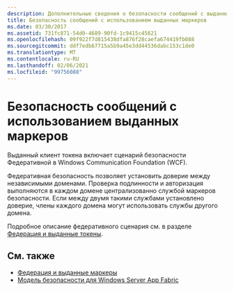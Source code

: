 ```yaml
---
description: Дополнительные сведения о безопасности сообщений с выданными маркерами
title: Безопасность сообщений с использованием выданных маркеров
ms.date: 03/30/2017
ms.assetid: 731fc871-54d0-4689-90fd-1c9415c45621
ms.openlocfilehash: 09f922f7d815438dfa876f28caefa674419fb088
ms.sourcegitcommit: ddf7edb67715a5b9a45e3dd44536dabc153c1de0
ms.translationtype: MT
ms.contentlocale: ru-RU
ms.lasthandoff: 02/06/2021
ms.locfileid: "99756088"
---
```

# <a name="message-security-with-issued-tokens"></a>Безопасность сообщений с использованием выданных маркеров

Выданный клиент токена включает сценарий безопасности Федеративной в Windows Communication Foundation (WCF).  
  
 Федеративная безопасность позволяет установить доверие между независимыми доменами. Проверка подлинности и авторизация выполняются в каждом домене централизованно службой маркеров безопасности. Если между двумя такими службами установлено доверие, члены каждого домена могут использовать службы другого домена.  
  
 Подробное описание федеративного сценария см. в разделе [Федерация и выданные токены](federation-and-issued-tokens.md).  
  
## <a name="see-also"></a>См. также

- [Федерация и выданные маркеры](federation-and-issued-tokens.md)
- [Модель безопасности для Windows Server App Fabric](/previous-versions/appfabric/ee677202(v=azure.10))
